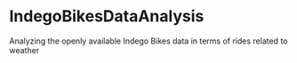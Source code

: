 # IndegoBikesDataAnalysis
Analyzing the openly available Indego Bikes data in terms of rides related to weather 
